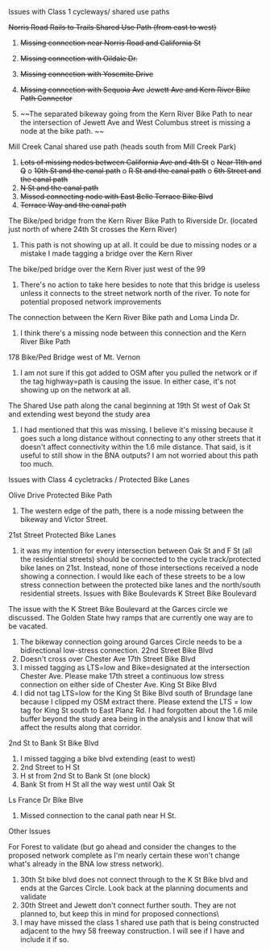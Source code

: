 Issues with Class 1 cycleways/ shared use paths

~~Norris Road Rails to Trails Shared Use Path (from east to west)~~
1.	~~Missing connection near Norris Road and California St~~
2.	~~Missing connection with Oildale Dr.~~
3.	~~Missing connection with Yosemite Drive~~
4.	~~Missing connection with Sequoia Ave~~
~~Jewett Ave and Kern River Bike Path Connector~~


1.	~~The separated bikeway going from the Kern River Bike Path to near the intersection of Jewett Ave and West Columbus street is missing a node at the bike path. ~~

Mill Creek Canal shared use path (heads south from Mill Creek Park)
1.	~~Lots of missing nodes between California Ave and 4th St~~
o	~~Near 11th and Q~~
o	~~10th St and the canal path~~
o	~~R St and the canal path~~
o	~~6th Street and the canal path~~
2.	~~N St and the canal path~~
3.	~~Missed connecting node with East Belle Terrace Bike Blvd~~
4.	~~Terrace Way and the canal path~~

The Bike/ped bridge from the Kern River Bike Path to Riverside Dr. (located just north of where 24th St crosses the Kern River)
1.	This path is not showing up at all. It could be due to missing nodes or a mistake I made tagging a bridge over the Kern River

The bike/ped bridge over the Kern River just west of the 99
1.	There's no action to take here besides to note that this bridge is useless unless it connects to the street network north of the river. To note for potential proposed network improvements

The connection between the Kern River Bike path and Loma Linda Dr.
1.	I think there's a missing node between this connection and the Kern River Bike Path

178 Bike/Ped Bridge west of Mt. Vernon
1.	I am not sure if this got added to OSM after you pulled the network or if the tag highway=path is causing the issue. In either case, it's not showing up on the network at all.

The Shared Use path along the canal beginning at 19th St west of Oak St and extending west beyond the study area
1.	I had mentioned that this was missing. I believe it's missing because it goes such a long distance without connecting to any other streets that it doesn't affect connectivity within the 1.6 mile distance. That said, is it useful to still show in the BNA outputs? I am not worried about this path too much.

Issues with Class 4 cycletracks / Protected Bike Lanes

Olive Drive Protected Bike Path
1.	The western edge of the path, there is a node missing between the bikeway and Victor Street.

21st Street Protected Bike Lanes
1.	it was my intention for every intersection between Oak St and F St (all the residential streets) should be connected to the cycle track/protected bike lanes on 21st. Instead, none of those intersections received a node showing a connection. I would like each of these streets to be a low stress connection between the protected bike lanes and the north/south residential streets.
Issues with Bike Boulevards
K Street Bike Boulevard

The issue with the K Street Bike Boulevard at the Garces circle we discussed. The Golden State hwy ramps that are currently one way are to be vacated.
1. The bikeway connection going around Garces Circle needs to be a bidirectional low-stress connection.
22nd Street Bike Blvd
2.	Doesn't cross over Chester Ave
17th Street Bike Blvd
3.	I missed tagging as LTS=low and Bike=designated at the intersection Chester Ave. Please make 17th street a continuous low stress connection on either side of Chester Ave.
King St Bike Blvd
4.	I did not tag LTS=low for the King St Bike Blvd south of Brundage lane because I clipped my OSM extract there. Please extend the LTS = low tag for King St south to East Planz Rd. I had forgotten about the 1.6 mile buffer beyond the study area being in the analysis and I know that will affect the results along that corridor.

2nd St to Bank St Bike Blvd

1.	I missed tagging a bike blvd extending (east to west)
2.	2nd Street to H St
3.	H st from 2nd St to Bank St (one block)
4.	Bank St from H St all the way west until Oak St

Ls France Dr Bike Blve
1.	Missed connection to the canal path near H St.

Other Issues

For Forest to validate (but go ahead and consider the changes to the proposed network complete as I'm nearly certain these won't change what's already in the BNA low stress network).
1.	30th St bike blvd does not connect through to the K St Bike blvd and ends at the Garces Circle. Look back at the planning documents and validate
2.	30th Street and Jewett don't connect further south. They are not planned to, but keep this in mind for proposed connections\
3.	I may have missed the class 1 shared use path that is being constructed adjacent to the hwy 58 freeway construction. I will see if I have and include it if so.
